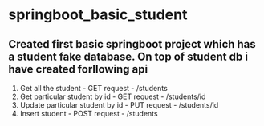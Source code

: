 # springboot_basic_student

Created first basic springboot project which has a student fake database. On top of student db i have created forllowing api
---------------------------------------------------------
1. Get all the student                - GET request - /students
2. Get particular student by id       - GET request - /students/id
3. Update particular student by id    - PUT request - /students/id
4. Insert student                     - POST request - /students

